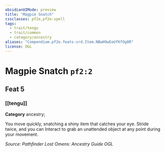 ```yaml
---
obsidianUIMode: preview
title: "Magpie Snatch"
cssclasses: pf2e,pf2e-spell
tags:
  - trait/tengu
  - trait/common
  - category/ancestry
aliases: "Compendium.pf2e.feats-srd.Item.NBwH9wEeUfKfOg8R"
license: OGL
---
```

# Magpie Snatch `pf2:2`
## Feat 5
### [[tengu]]

**Category** ancestry; 




You move quickly, snatching a shiny item that catches your eye. Stride twice, and you can Interact to grab an unattended object at any point during your movement.

*Source: Pathfinder Lost Omens: Ancestry Guide*
*OGL*